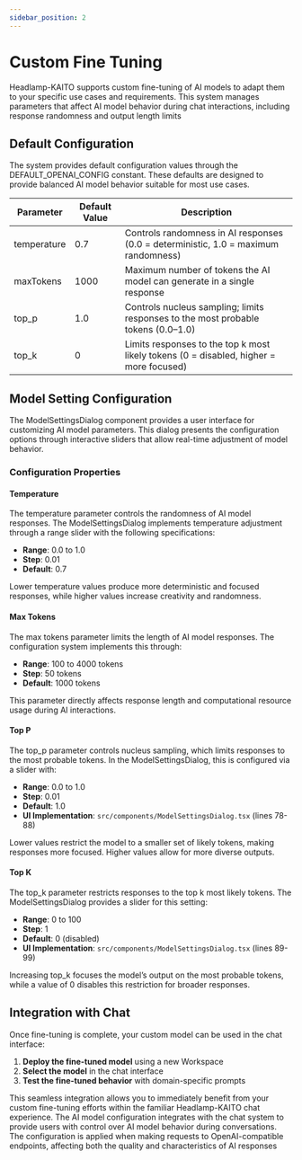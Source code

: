 ```yaml
---
sidebar_position: 2
---
```


# Custom Fine Tuning

Headlamp-KAITO supports custom fine-tuning of AI models to adapt them to your specific use cases and requirements. This system manages parameters that affect AI model behavior during chat interactions, including response randomness and output length limits

## Default Configuration

The system provides default configuration values through the DEFAULT_OPENAI_CONFIG constant. These defaults are designed to provide balanced AI model behavior suitable for most use cases.

| Parameter   | Default Value | Description                                                                         |
| ----------- | ------------- | ----------------------------------------------------------------------------------- |
| temperature | 0.7           | Controls randomness in AI responses (0.0 = deterministic, 1.0 = maximum randomness) |
| maxTokens   | 1000          | Maximum number of tokens the AI model can generate in a single response             |
| top_p       | 1.0           | Controls nucleus sampling; limits responses to the most probable tokens (0.0–1.0)   |
| top_k       | 0             | Limits responses to the top k most likely tokens (0 = disabled, higher = more focused) |


## Model Setting Configuration

The ModelSettingsDialog component provides a user interface for customizing AI model parameters. This dialog presents the configuration options through interactive sliders that allow real-time adjustment of model behavior.

### Configuration Properties

#### Temperature

The temperature parameter controls the randomness of AI model responses. The ModelSettingsDialog implements temperature adjustment through a range slider with the following specifications:

- **Range**: 0.0 to 1.0
- **Step**: 0.01
- **Default**: 0.7

Lower temperature values produce more deterministic and focused responses, while higher values increase creativity and randomness.

#### Max Tokens

The max tokens parameter limits the length of AI model responses. The configuration system implements this through:

- **Range**: 100 to 4000 tokens
- **Step**: 50 tokens
- **Default**: 1000 tokens

This parameter directly affects response length and computational resource usage during AI interactions.

#### Top P

The top_p parameter controls nucleus sampling, which limits responses to the most probable tokens. In the ModelSettingsDialog, this is configured via a slider with:

- **Range**: 0.0 to 1.0
- **Step**: 0.01
- **Default**: 1.0
- **UI Implementation**: `src/components/ModelSettingsDialog.tsx` (lines 78-88)

Lower values restrict the model to a smaller set of likely tokens, making responses more focused. Higher values allow for more diverse outputs.

#### Top K

The top_k parameter restricts responses to the top k most likely tokens. The ModelSettingsDialog provides a slider for this setting:

- **Range**: 0 to 100
- **Step**: 1
- **Default**: 0 (disabled)
- **UI Implementation**: `src/components/ModelSettingsDialog.tsx` (lines 89-99)

Increasing top_k focuses the model’s output on the most probable tokens, while a value of 0 disables this restriction for broader responses.
## Integration with Chat

Once fine-tuning is complete, your custom model can be used in the chat interface:

1. **Deploy the fine-tuned model** using a new Workspace
2. **Select the model** in the chat interface
3. **Test the fine-tuned behavior** with domain-specific prompts

This seamless integration allows you to immediately benefit from your custom fine-tuning efforts within the familiar Headlamp-KAITO chat experience. The AI model configuration integrates with the chat system to provide users with control over AI model behavior during conversations. The configuration is applied when making requests to OpenAI-compatible endpoints, affecting both the quality and characteristics of AI responses
